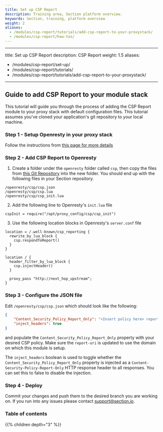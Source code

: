 ```yaml
---
title: Set up CSP Report
description: Training area, Section platform overview.
keywords: Section, training, platform overview
weight: 2
aliases:
  - /modules/csp-report/tutorials/add-csp-report-to-your-proxystack/
  - /modules/csp-report/how-tos/
---
```

---
title: Set up CSP Report
description: CSP Report
weight: 1.5
aliases:
  - /modules/csp-report/set-up/
  - /modules/csp-report/tutorials/
  - /modules/csp-report/tutorials/add-csp-report-to-your-proxystack/
---

## Guide to add CSP Report to your module stack

This tutorial will guide you through the process of adding the CSP Report module to your proxy stack with default configuration files. This tutorial assumes you've cloned your application's git repository to your local machine.

### Step 1 - Setup Openresty in your proxy stack

Follow the instructions from [this page for more details](/docs/modules/openresty/how-tos/)

### Step 2 - Add CSP Report to Openresty

1. Create a folder under the `openresty` folder called `csp`, then copy the files from [this Git Repository](https://github.com/section/csp-report/tree/master/csp) into the new folder. You should end up with the following files in your Section repository.

```
/openresty/csp/csp.json
/openresty/csp/csp.lua
/openresty/csp/csp_init.lua
```

2. Add the following line to Openresty's `init.lua` file
```
cspInit = require("/opt/proxy_config/csp/csp_init")
```

3. Use the following location blocks in Openresty's `server.conf` file
``` nginx
location = /.well-known/csp_reporting {
  rewrite_by_lua_block {
    csp.respondToReport()
  }
}

location / {
  header_filter_by_lua_block {
    csp.injectHeader() 
  }

  proxy_pass "http://next_hop_upstream";
}
```

### Step 3 - Configure the JSON file

Edit `/openresty/csp/csp.json` which should look like the following:
``` json
{
    "Content_Security_Policy_Report_Only": "<Insert policy here> report-uri https://www.yoursite.com/.well-known/csp_reporting",
    "inject_headers": true
}
```
and populate the `Content_Security_Policy_Report_Only` property with your desired CSP policy. Make sure the `report-uri` is updated to use the domain on which this module is setup.

The `inject_headers` boolean is used to toggle whether the `Content_Security_Policy_Report_Only` property is injected as a `Content-Security-Policy-Report-Only` HTTP response header to all responses. You can set this to false to disable the injection.

### Step 4 - Deploy

Commit your changes and push them to the desired branch you are working on. If you run into any issues please contact support@section.io.

### Table of contents

{{% children depth="3" %}}